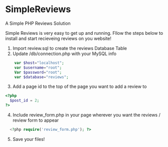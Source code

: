 SimpleReviews
=============

A Simple PHP Reviews Solution

Simple Reviews is very easy to get up and running. Fllow the steps below to install and start recieveing reviews on you website!

1. Import review.sql to create the reviews Database Table
2. Update /db/connection.php with your MySQL info
```php
    var $host="localhost";
    var $username="root";
    Var $password="root";
    var $database="reviews";
```
3. Add a page id to the top of the page you want to add a review to

```php
<?php 
  $post_id = 2;
?>
```
4. Include review_form.php in your page wherever you want the reviews / review form to appear
```php
  <?php require('review_form.php'); ?>
```
5. Save your files!

